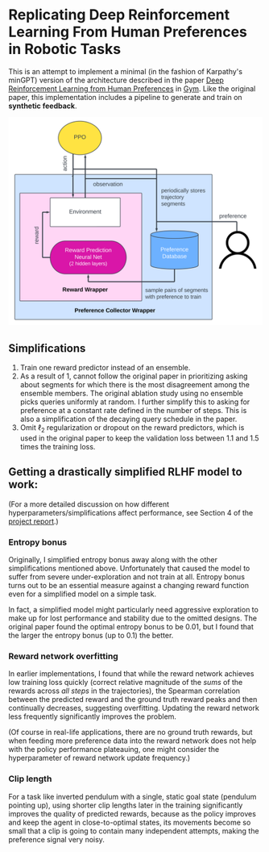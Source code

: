 # Replicating Deep Reinforcement Learning From Human Preferences in Robotic Tasks

This is an attempt to implement a minimal (in the fashion of Karpathy's minGPT) version of the architecture described in the paper [Deep Reinforcement Learning from Human Preferences](https://arxiv.org/abs/1706.03741) in [Gym](https://github.com/openai/gym). Like the original paper, this implementation includes a pipeline to generate and train on **synthetic feedback**. 

<img src="./pipeline.png" alt="pipeline" width="700">

## Simplifications

1. Train one reward predictor instead of an ensemble.
2. As a result of 1, cannot follow the original paper in prioritizing asking about segments for which there is the most disagreement among the ensemble members. The original ablation study using no ensemble picks queries uniformly at random. I further simplify this to asking for preference at a constant rate defined in the number of steps. This is also a simplification of the decaying query schedule in the paper.
3. Omit $\ell_2$ regularization or dropout on the reward predictors, which is used in the original paper to keep the validation loss between $1.1$ and $1.5$ times the training loss.

## Getting a drastically simplified RLHF model to work:

(For a more detailed discussion on how different hyperparameters/simplifications affect performance, see Section 4 of the [project report](./project_report.pdf).)

### Entropy bonus

Originally, I simplified entropy bonus away along with the other simplifications mentioned above. Unfortunately that caused the model to suffer from severe under-exploration and not train at all. Entropy bonus turns out to be an essential measure against a changing reward function even for a simplified model on a simple task. 

In fact, a simplified model might particularly need aggressive exploration to make up for lost performance and stability due to the omitted designs. The original paper found the optimal entropy bonus to be $0.01$, but I found that the larger the entropy bonus (up to $0.1$) the better. 

### Reward network overfitting

In earlier implementations, I found that while the reward network achieves low training loss quickly (correct relative magnitude of the _sums_ of the rewards across _all steps_ in the trajectories), the Spearman correlation between the predicted reward and the ground truth reward peaks and then continually decreases, suggesting overfitting. Updating the reward network less frequently significantly improves the problem.

(Of course in real-life applications, there are no ground truth rewards, but when feeding more preference data into the reward network does not help with the policy performance plateauing, one might consider the hyperparameter of reward network update frequency.)

### Clip length

For a task like inverted pendulum with a single, static goal state (pendulum pointing up), using shorter clip lengths later in the training significantly improves the quality of predicted rewards, because as the policy improves and keep the agent in close-to-optimal states, its movements become so small that a clip is going to contain many independent attempts, making the preference signal very noisy. 


